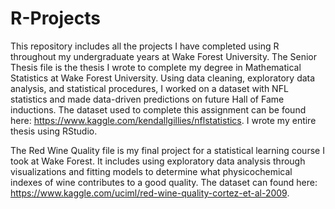 # R-Projects
This repository includes all the projects I have completed using R throughout my undergraduate years at Wake Forest University.
The Senior Thesis file is the thesis I wrote to complete my degree in Mathematical Statistics at Wake Forest University. Using data cleaning, exploratory data analysis, and statistical procedures, I worked on a dataset with NFL statistics and made data-driven predictions on future Hall of Fame inductions. The dataset used to complete this assignment can be found here: https://www.kaggle.com/kendallgillies/nflstatistics. I wrote my entire thesis using RStudio.

The Red Wine Quality file is my final project for a statistical learning course I took at Wake Forest. It includes using exploratory data analysis through visualizations and fitting models to determine what physicochemical indexes of wine contributes to a good quality. The dataset can found here: https://www.kaggle.com/uciml/red-wine-quality-cortez-et-al-2009. 
